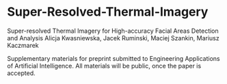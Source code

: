 # Super-Resolved-Thermal-Imagery
Super-resolved Thermal Imagery for High-accuracy Facial Areas Detection and Analysis
Alicja Kwasniewska, Jacek Ruminski, Maciej Szankin, Mariusz Kaczmarek

Supplementary materials for preprint submitted to Engineering Applications of Artificial Intelligence.
All materials will be public, once the paper is accepted.
